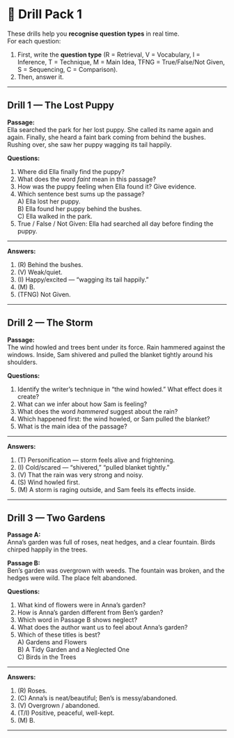 # 📘 Drill Pack 1

These drills help you **recognise question types** in real time.  
For each question:  
1. First, write the **question type** (R = Retrieval, V = Vocabulary, I = Inference, T = Technique, M = Main Idea, TFNG = True/False/Not Given, S = Sequencing, C = Comparison).  
2. Then, answer it.

---

## Drill 1 — The Lost Puppy

**Passage:**  
Ella searched the park for her lost puppy. She called its name again and again. Finally, she heard a faint bark coming from behind the bushes. Rushing over, she saw her puppy wagging its tail happily.

**Questions:**  
1. Where did Ella finally find the puppy?  
2. What does the word *faint* mean in this passage?  
3. How was the puppy feeling when Ella found it? Give evidence.  
4. Which sentence best sums up the passage?  
   A) Ella lost her puppy.  
   B) Ella found her puppy behind the bushes.  
   C) Ella walked in the park.  
5. True / False / Not Given: Ella had searched all day before finding the puppy.

---

**Answers:**  
1. (R) Behind the bushes.  
2. (V) Weak/quiet.  
3. (I) Happy/excited — “wagging its tail happily.”  
4. (M) B.  
5. (TFNG) Not Given.  

---

## Drill 2 — The Storm

**Passage:**  
The wind howled and trees bent under its force. Rain hammered against the windows. Inside, Sam shivered and pulled the blanket tightly around his shoulders.

**Questions:**  
1. Identify the writer’s technique in “the wind howled.” What effect does it create?  
2. What can we infer about how Sam is feeling?  
3. What does the word *hammered* suggest about the rain?  
4. Which happened first: the wind howled, or Sam pulled the blanket?  
5. What is the main idea of the passage?

---

**Answers:**  
1. (T) Personification — storm feels alive and frightening.  
2. (I) Cold/scared — “shivered,” “pulled blanket tightly.”  
3. (V) That the rain was very strong and noisy.  
4. (S) Wind howled first.  
5. (M) A storm is raging outside, and Sam feels its effects inside.  

---

## Drill 3 — Two Gardens

**Passage A:**  
Anna’s garden was full of roses, neat hedges, and a clear fountain. Birds chirped happily in the trees.  

**Passage B:**  
Ben’s garden was overgrown with weeds. The fountain was broken, and the hedges were wild. The place felt abandoned.  

**Questions:**  
1. What kind of flowers were in Anna’s garden?  
2. How is Anna’s garden different from Ben’s garden?  
3. Which word in Passage B shows neglect?  
4. What does the author want us to feel about Anna’s garden?  
5. Which of these titles is best?  
   A) Gardens and Flowers  
   B) A Tidy Garden and a Neglected One  
   C) Birds in the Trees  

---

**Answers:**  
1. (R) Roses.  
2. (C) Anna’s is neat/beautiful; Ben’s is messy/abandoned.  
3. (V) Overgrown / abandoned.  
4. (T/I) Positive, peaceful, well-kept.  
5. (M) B.  

---
